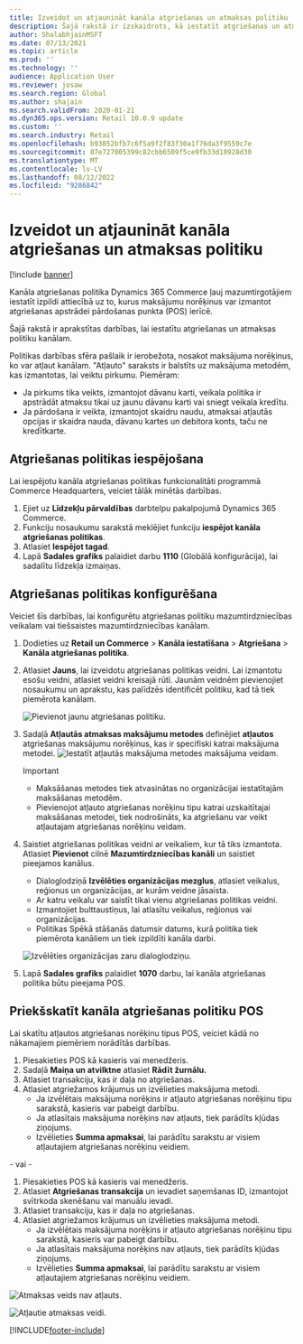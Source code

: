 ```yaml
---
title: Izveidot un atjaunināt kanāla atgriešanas un atmaksas politiku
description: Šajā rakstā ir izskaidrots, kā iestatīt atgriešanas un atmaksas politiku kanālam.
author: ShalabhjainMSFT
ms.date: 07/13/2021
ms.topic: article
ms.prod: ''
ms.technology: ''
audience: Application User
ms.reviewer: josaw
ms.search.region: Global
ms.author: shajain
ms.search.validFrom: 2020-01-21
ms.dyn365.ops.version: Retail 10.0.9 update
ms.custom: ''
ms.search.industry: Retail
ms.openlocfilehash: b93852bfb7c6f5a9f2f83f30a1f76da3f9559c7e
ms.sourcegitcommit: 87e727005399c82cbb6509f5ce9fb33d18928d30
ms.translationtype: MT
ms.contentlocale: lv-LV
ms.lasthandoff: 08/12/2022
ms.locfileid: "9286842"
---
```

# <a name="create-and-update-a-returns-and-refunds-policy-for-a-channel"></a>Izveidot un atjaunināt kanāla atgriešanas un atmaksas politiku

[!include [banner](includes/banner.md)]

Kanāla atgriešanas politika Dynamics 365 Commerce ļauj mazumtirgotājiem iestatīt izpildi attiecībā uz to, kurus maksājumu norēķinus var izmantot atgriešanas apstrādei pārdošanas punkta (POS) ierīcē.  

Šajā rakstā ir aprakstītas darbības, lai iestatītu atgriešanas un atmaksas politiku kanālam.

Politikas darbības sfēra pašlaik ir ierobežota, nosakot maksājuma norēķinus, ko var atļaut kanālam. "Atļauto" saraksts ir balstīts uz maksājuma metodēm, kas izmantotas, lai veiktu pirkumu. Piemēram:

- Ja pirkums tika veikts, izmantojot dāvanu karti, veikala politika ir apstrādāt atmaksu tikai uz jaunu dāvanu karti vai sniegt veikala kredītu. 
- Ja pārdošana ir veikta, izmantojot skaidru naudu, atmaksai atļautās opcijas ir skaidra nauda, dāvanu kartes un debitora konts, taču ne kredītkarte. 

## <a name="enable-return-policy"></a>Atgriešanas politikas iespējošana

Lai iespējotu kanāla atgriešanas politikas funkcionalitāti programmā Commerce Headquarters, veiciet tālāk minētās darbības.

1. Ejiet uz **Līdzekļu pārvaldības** darbtelpu pakalpojumā Dynamics 365 Commerce.
1. Funkciju nosaukumu sarakstā meklējiet funkciju **iespējot kanāla atgriešanas politikas**.
1. Atlasiet **Iespējot tagad**.
1. Lapā **Sadales grafiks** palaidiet darbu **1110** (Globālā konfigurācija), lai sadalītu līdzekļa izmaiņas.

## <a name="configure-return-policy"></a>Atgriešanas politikas konfigurēšana

Veiciet šīs darbības, lai konfigurētu atgriešanas politiku mazumtirdzniecības veikalam vai tiešsaistes mazumtirdzniecības kanālam.

1. Dodieties uz **Retail un Commerce** \> **Kanāla iestatīšana** \> **Atgriešana** \> **Kanāla atgriešanas politika**.

1. Atlasiet **Jauns**, lai izveidotu atgriešanas politikas veidni. Lai izmantotu esošu veidni, atlasiet veidni kreisajā rūtī. Jaunām veidnēm pievienojiet nosaukumu un aprakstu, kas palīdzēs identificēt politiku, kad tā tiek piemērota kanālam.

   ![Pievienot jaunu atgriešanas politiku.](media/Return-policy-page1.png)
     
   
1. Sadaļā **Atļautās atmaksas maksājumu metodes** definējiet **atļautos** atgriešanas maksājumu norēķinus, kas ir specifiski katrai maksājuma metodei.
   ![Iestatīt atļautās maksājuma metodes maksājuma veidam.](media/Return-policy-page2.png)
   
    > [!IMPORTANT]
    > - Maksāšanas metodes tiek atvasinātas no organizācijai iestatītajām maksāšanas metodēm.
    > - Pievienojot atļauto atgriešanas norēķinu tipu katrai uzskaitītajai maksāšanas metodei, tiek nodrošināts, ka atgriešanu var veikt atļautajam atgriešanas norēķinu veidam.
    
1. Saistiet atgriešanas politikas veidni ar veikaliem, kur tā tiks izmantota. Atlasiet **Pievienot** cilnē **Mazumtirdzniecības kanāli** un saistiet pieejamos kanālus. 

    - Dialoglodziņā **Izvēlēties organizācijas mezglus**, atlasiet veikalus, reģionus un organizācijas, ar kurām veidne jāsaista.
    - Ar katru veikalu var saistīt tikai vienu atgriešanas politikas veidni.
    - Izmantojiet bulttaustiņus, lai atlasītu veikalus, reģionus vai organizācijas.
    - Politikas Spēkā stāšanās datumsir datums, kurā politika tiek piemērota kanāliem un tiek izpildīti kanāla darbi. 

    ![Izvēlēties organizācijas zaru dialoglodziņu.](media/Return-policy-page3.png)

1. Lapā **Sadales grafiks** palaidiet **1070** darbu, lai kanāla atgriešanas politika būtu pieejama POS.

## <a name="preview-the-channel-return-policy-in-the-pos"></a>Priekšskatīt kanāla atgriešanas politiku POS

Lai skatītu atļautos atgriešanas norēķinu tipus POS, veiciet kādā no nākamajiem piemēriem norādītās darbības.

1. Piesakieties POS kā kasieris vai menedžeris.
1. Sadaļā **Maiņa un atvilktne** atlasiet **Rādīt žurnālu.**
1. Atlasiet transakciju, kas ir daļa no atgriešanas. 
1. Atlasiet atgriežamos krājumus un izvēlieties maksājuma metodi.  
    - Ja izvēlētais maksājuma norēķins ir atļauto atgriešanas norēķinu tipu sarakstā, kasieris var pabeigt darbību.
    - Ja atlasītais maksājuma norēķins nav atļauts, tiek parādīts kļūdas ziņojums.
    - Izvēlieties **Summa apmaksai**, lai parādītu sarakstu ar visiem atļautajiem atgriešanas norēķinu veidiem.

- vai -

1. Piesakieties POS kā kasieris vai menedžeris.
1. Atlasiet **Atgriešanas transakcija** un ievadiet saņemšanas ID, izmantojot svītrkoda skenēšanu vai manuālu ievadi. 
1. Atlasiet transakciju, kas ir daļa no atgriešanas. 
1. Atlasiet atgriežamos krājumus un izvēlieties maksājuma metodi.  
    - Ja izvēlētais maksājuma norēķins ir atļauto atgriešanas norēķinu tipu sarakstā, kasieris var pabeigt darbību.
    - Ja atlasītais maksājuma norēķins nav atļauts, tiek parādīts kļūdas ziņojums.
    - Izvēlieties **Summa apmaksai**, lai parādītu sarakstu ar visiem atļautajiem atgriešanas norēķinu veidiem.

![Atmaksas veids nav atļauts.](media/Return-policy-page6.png)



![Atļautie atmaksas veidi.](media/Return-policy-page5.png)


[!INCLUDE[footer-include](../includes/footer-banner.md)]
